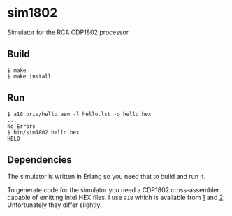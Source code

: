sim1802
=======

Simulator for the RCA CDP1802 processor

Build
-----

    $ make
    $ make install

Run
---

    $ a18 priv/hello.asm -l hello.lst -o hello.hex
    ...
    No Errors
    $ bin/sim1802 hello.hex
    HELO

Dependencies
------------

The simulator is written in Erlang so you need that to build and run it.

To generate code for the simulator you need a CDP1802 cross-assembler capable
of emitting Intel HEX files. I use `a18` which is available from
[1](http://www.retrotechnology.com/memship/a18.html) and [2](https://github.com/carangil/A18).
Unfortunately they differ slightly.
